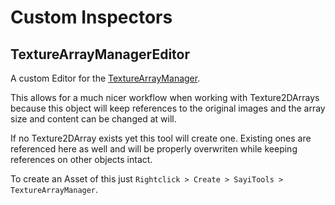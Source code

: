 # Custom Inspectors

## TextureArrayManagerEditor

A custom Editor for the [TextureArrayManager](../ScriptableObjects/TextureArrayManager.cs).

This allows for a much nicer workflow when working with Texture2DArrays because this object will keep references to the original images and the array size and content can be changed at will.

If no Texture2DArray exists yet this tool will create one. Existing ones are referenced here as well and will be properly overwriten while keeping references on other objects intact.

To create an Asset of this just `Rightclick > Create > SayiTools > TextureArrayManager`.